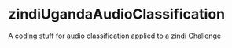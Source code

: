# zindiUgandaAudioClassification
A coding stuff for audio classification applied to a zindi Challenge

